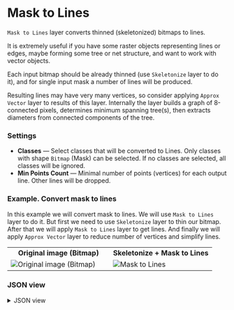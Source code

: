 # Mask to Lines

`Mask to Lines` layer converts thinned (skeletonized) bitmaps to lines.

It is extremely useful if you have some raster objects representing lines or edges, maybe forming some tree or net structure, and want to work with vector objects.

Each input bitmap should be already thinned (use `Skeletonize` layer to do it), and for single input mask a number of lines will be produced.

Resulting lines may have very many vertices, so consider applying `Approx Vector` layer to results of this layer.
Internally the layer builds a graph of 8-connected pixels, determines minimum spanning tree(s), then extracts diameters from connected components of the tree.

### Settings

- **Classes** — Select classes that will be converted to Lines. Only classes with shape `Bitmap` (Mask) can be selected. If no classes are selected, all classes will be ignored.
- **Min Points Count** — Minimal number of points (vertices) for each output line. Other lines will be dropped.

### Example. Convert mask to lines

In this example we will convert mask to lines. We will use `Mask to Lines` layer to do it.
But first we need to use `Skeletonize` layer to thin our bitmap. After that we will apply `Mask to Lines` layer to get lines. And finally we will apply `Approx Vector` layer to reduce number of vertices and simplify lines.

<table>
<tr>
<td style="text-align:center; width:50%"><strong>Original image (Bitmap)</strong></td>
<td style="text-align:center; width:50%"><strong>Skeletonize + Mask to Lines</strong></td>
</tr>
<tr>
<td> <img src="https://github.com/supervisely-ecosystem/ml-nodes/assets/79905215/e7ad65e5-96ee-4e8e-8883-4948494e8a2f" alt="Original image (Bitmap)"/> </td>
<td> <img src="https://github.com/supervisely-ecosystem/ml-nodes/assets/79905215/b1baf468-0891-4d10-b4e6-3fff18817a04" alt="Mask to Lines"/> </td>
</tr>
</table>

### JSON view

<details>
  <summary>JSON view</summary>
<pre>
{
  "action": "mask_to_lines",
  "src": ["$images_project_1"],
  "dst": "$mask_to_lines_7",
  "settings": {
    "classes_mapping": {
      "squirrel": "__default__"
    },
    "min_points_cnt": 2
  }
}
</pre>
</details>
